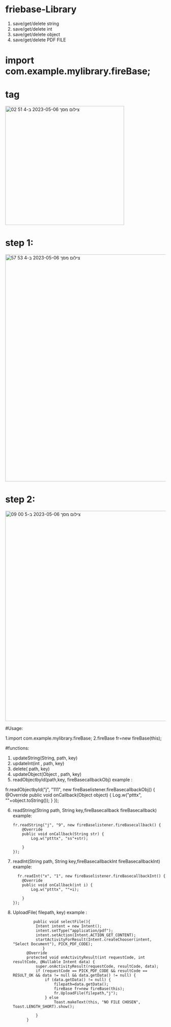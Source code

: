 # friebase-Library
1) save/get/delete string
2) save/get/delete int
3) save/get/delete object
4) save/get/delete PDF FILE

# import com.example.mylibrary.fireBase;

# tag


<img width="373" alt="צילום מסך 2023-05-06 ב-4 51 02" src="https://user-images.githubusercontent.com/119360009/236592017-86a41de1-a7ba-46c7-8125-8182e388bdd0.png">


# step 1: 


<img width="712" alt="צילום מסך 2023-05-06 ב-4 53 57" src="https://user-images.githubusercontent.com/119360009/236592052-c3ce387b-6e67-40e8-bae1-8d1851a12ea1.png">


# step 2:


<img width="659" alt="צילום מסך 2023-05-06 ב-5 00 09" src="https://user-images.githubusercontent.com/119360009/236592447-8629cc53-f810-48db-8a59-b23c98b43cce.png">


#Usage:

1.import com.example.mylibrary.fireBase;
2.fireBase fr=new fireBase(this);

#functions:

1) updateString(String, path,  key)
2) updateInt(int , path,  key) 
3) delete( path, key)
4) updateObject(Object , path, key) 
5) readObjectbyId(path,key, fireBasecallbackObj) example :


fr.readObjectbyId("j", "111", new fireBaselistener.fireBasecallbackObj() {
         @Override
         public void onCallback(Object object) {
             Log.w("ptttx", ""+object.toString());
         }
     });
     
6)  readString(String path, String key,fireBasecallback fireBasecallback) example:


        fr.readString("j", "9", new fireBaselistener.fireBasecallback() {
            @Override
            public void onCallback(String str) {
                Log.w("ptttx", "ss"+str);

            }
        });
        
7)  readInt(String path, String key,fireBasecallbackInt fireBasecallbackInt) example:


          fr.readInt("x", "1", new fireBaselistener.fireBasecallbackInt() {
            @Override
            public void onCallback(int i) {
                Log.w("ptttx", ""+i);

            }
        });
8) UploadFile( filepath, key) example :


                public void selectFile(){
                 Intent intent = new Intent();
                 intent.setType("application/pdf");
                 intent.setAction(Intent.ACTION_GET_CONTENT);
                 startActivityForResult(Intent.createChooser(intent, "Select Document"), PICK_PDF_CODE);
                    }
             @Override
             protected void onActivityResult(int requestCode, int resultCode, @Nullable Intent data) {
                 super.onActivityResult(requestCode, resultCode, data);
                 if (requestCode == PICK_PDF_CODE && resultCode == RESULT_OK && data != null && data.getData() != null) {
                     if (data.getData() != null) {
                         filepath=data.getData();
                         fireBase fr=new fireBase(this);
                         fr.UploadFile(filepath,"j");
                     } else
                         Toast.makeText(this, "NO FILE CHOSEN", Toast.LENGTH_SHORT).show();

                 }
             }
